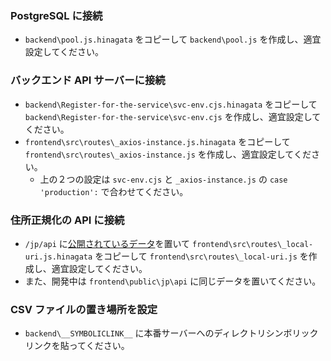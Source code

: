 ### PostgreSQL に接続

- `backend\pool.js.hinagata` をコピーして `backend\pool.js` を作成し、適宜設定してください。

### バックエンド API サーバーに接続

- `backend\Register-for-the-service\svc-env.cjs.hinagata` をコピーして `backend\Register-for-the-service\svc-env.cjs` を作成し、適宜設定してください。
- `frontend\src\routes\_axios-instance.js.hinagata` をコピーして `frontend\src\routes\_axios-instance.js` を作成し、適宜設定してください。
    - 上の２つの設定は `svc-env.cjs` と `_axios-instance.js` の `case 'production':` で合わせてください。

### 住所正規化の API に接続

- `/jp/api` に[公開されているデータ](https://github.com/geolonia/japanese-addresses/tree/develop/api)を置いて
 `frontend\src\routes\_local-uri.js.hinagata` をコピーして `frontend\src\routes\_local-uri.js` を作成し、適宜設定してください。
- また、開発中は `frontend\public\jp\api` に同じデータを置いてください。

### CSV ファイルの置き場所を設定

- `backend\__SYMBOLICLINK__` に本番サーバーへのディレクトリシンボリックリンクを貼ってください。